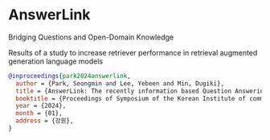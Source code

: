 # AnswerLink
Bridging Questions and Open-Domain Knowledge

Results of a study to increase retriever performance in retrieval augmented generation language models

```bibTeX
@inproceedings{park2024answerlink,
  author = {Park, Seongmin and Lee, Yebeen and Min, Dugiki},
  title = {AnswerLink: The recently information based Question Answering System using Retrieval Augmented Generation(RAG)},
  booktitle = {Proceedings of Symposium of the Korean Institute of communications and Information Sciences},
  year = {2024},
  month = {01},
  address = {강원},
}
```
